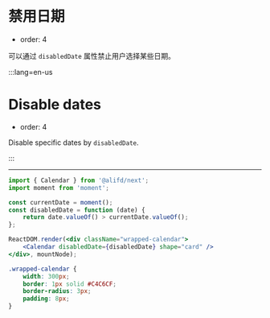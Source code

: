 # 禁用日期

- order: 4

可以通过 `disabledDate` 属性禁止用户选择某些日期。

:::lang=en-us
# Disable dates

- order: 4

Disable specific dates by `disabledDate`.

:::

---

````jsx
import { Calendar } from '@alifd/next';
import moment from 'moment';

const currentDate = moment();
const disabledDate = function (date) {
    return date.valueOf() > currentDate.valueOf();
};

ReactDOM.render(<div className="wrapped-calendar">
    <Calendar disabledDate={disabledDate} shape="card" />
</div>, mountNode);
````

````css
.wrapped-calendar {
    width: 300px;
    border: 1px solid #C4C6CF;
    border-radius: 3px;
    padding: 8px;
}
````
